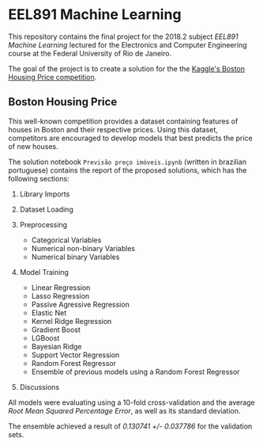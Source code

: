 # EEL891 Machine Learning

This repository contains the final project for the 2018.2 subject *EEL891 Machine Learning* lectured for the Electronics and Computer Engineering course at the Federal University of Rio de Janeiro. 

The goal of the project is to create a solution for the the [Kaggle's Boston Housing Price competition](https://www.kaggle.com/c/boston-housing). 

## Boston Housing Price

This well-known competition provides a dataset containing features of houses in Boston and their respective prices. Using this dataset, competitors are encouraged to develop models that best predicts the price of new houses. 

The solution notebook `Previsão preço imóveis.ipynb` (written in brazilian portuguese) contains the report of the proposed solutions, which has the following sections: 

1. Library Imports 
2. Dataset Loading
3. Preprocessing 

    - Categorical Variables
    - Numerical non-binary Variables 
    - Numerical binary Variables

4. Model Training

    - Linear Regression
    - Lasso Regression
    - Passive Agressive Regression
    - Elastic Net
    - Kernel Ridge Regression
    - Gradient Boost 
    - LGBoost 
    - Bayesian Ridge 
    - Support Vector Regression
    - Random Forest Regressor
    - Ensemble of previous models using a Random Forest Regressor

5. Discussions

All models were evaluating using a 10-fold cross-validation and the average *Root Mean Squared Percentage Error*, as well as its standard deviation. 

The ensemble achieved a result of *0.130741 +/- 0.037786* for the validation sets. 